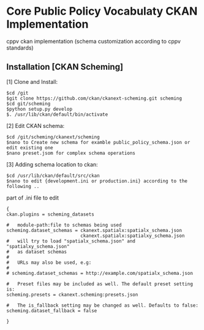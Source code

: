 Core Public Policy Vocabulaty CKAN Implementation
===========================

cppv ckan implementation (schema customization according to cppv standards)



Installation [CKAN Scheming]
-------------
[1] Clone and Install:
```
$cd /git
$git clone https://github.com/ckan/ckanext-scheming.git scheming
$cd git/scheming
$python setup.py develop
$. /usr/lib/ckan/default/bin/activate
```
[2] Edit CKAN schema:

```
$cd /git/scheming/ckanext/scheming
$nano to Create new schema for examble public_policy_schema.json or edit existing one
$nano preset.jsom for complex schema operations
```
[3] Adding schema location to ckan:
```
$cd /usr/lib/ckan/default/src/ckan
$nano to edit {development.ini or production.ini} according to the following ..
```
part of .ini file to edit
```
{
ckan.plugins = scheming_datasets

#   module-path:file to schemas being used
scheming.dataset_schemas = ckanext.spatialx:spatialx_schema.json
                           ckanext.spatialx:spatialxy_schema.json
#   will try to load "spatialx_schema.json" and "spatialxy_schema.json"
#   as dataset schemas
#
#   URLs may also be used, e.g:
#
# scheming.dataset_schemas = http://example.com/spatialx_schema.json

#   Preset files may be included as well. The default preset setting is:
scheming.presets = ckanext.scheming:presets.json

#   The is_fallback setting may be changed as well. Defaults to false:
scheming.dataset_fallback = false

}

```


